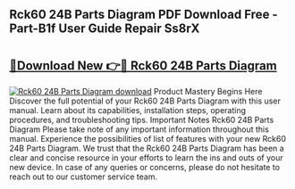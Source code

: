 ## Rck60 24B Parts Diagram PDF Download Free - Part-B1f User Guide Repair Ss8rX

# <h2><a href="http://dfsajru.blite.top/?on=Rck60+24B+Parts+Diagram">🔗Download New 👉🔴 Rck60 24B Parts Diagram</a></h2>

[![Rck60 24B Parts Diagram download](https://i.imgur.com/lujVjoI.png)](http://dfsajru.blite.top/?on=Rck60+24B+Parts+Diagram)
Product Mastery Begins Here Discover the full potential of your Rck60 24B Parts Diagram with this user manual. Learn about its capabilities, installation steps, operating procedures, and troubleshooting tips. Important Notes Rck60 24B Parts Diagram Please take note of any important information throughout this manual. Experience the possibilities of list of features with your new Rck60 24B Parts Diagram. We trust that the Rck60 24B Parts Diagram has been a clear and concise resource in your efforts to learn the ins and outs of your new device. In case of any queries or concerns, please do not hesitate to reach out to our customer service team.
